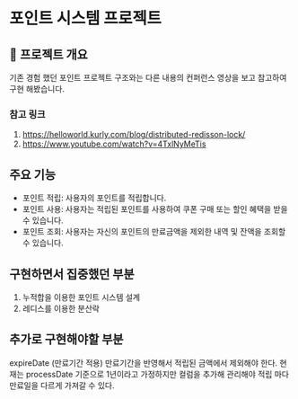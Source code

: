 # 포인트 시스템 프로젝트

## 📌 프로젝트 개요

기존 경험 했던 포인트 프로젝트 구조와는 다른 내용의 컨퍼런스 영상을 보고 참고하여 구현 해봤습니다.   

### 참고 링크
1. https://helloworld.kurly.com/blog/distributed-redisson-lock/
2. https://www.youtube.com/watch?v=4TxlNyMeTis

## 주요 기능
- 포인트 적립: 사용자의 포인트를 적립합니다.  
- 포인트 사용: 사용자는 적립된 포인트를 사용하여 쿠폰 구매 또는 할인 혜택을 받을 수 있습니다.  
- 포인트 조회: 사용자는 자신의 포인트의 만료금액을 제외한 내역 및 잔액을 조회할 수 있습니다. 

## **구현하면서 집중했던 부분**

1. 누적합을 이용한 포인트 시스템 설계
2. 레디스를 이용한 분산락


## 추가로 구현해야할 부분
expireDate (만료기간 적용)
만료기간을 반영해서 적립된 금액에서 제외해야 한다.
현재는 processDate 기준으로 1년이라고 가정하지만 컬럼을 추가해 관리해야 적립 마다 만료일을 다르게 가져갈 수 있다.
